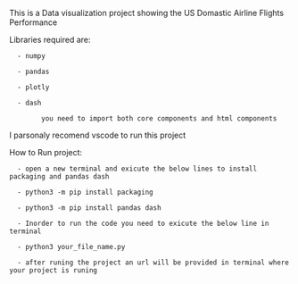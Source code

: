 This is a Data visualization project showing the US Domastic Airline Flights Performance

Libraries required are:

      - numpy
      
      - pandas
      
      - plotly
      
      - dash
      
            you need to import both core components and html components

I parsonaly recomend vscode to run this project

How to Run project:
      
      - open a new terminal and exicute the below lines to install packaging and pandas dash
      
      - python3 -m pip install packaging
      
      - python3 -m pip install pandas dash
      
      - Inorder to run the code you need to exicute the below line in terminal
      
      - python3 your_file_name.py
      
      - after runing the project an url will be provided in terminal where your project is runing
